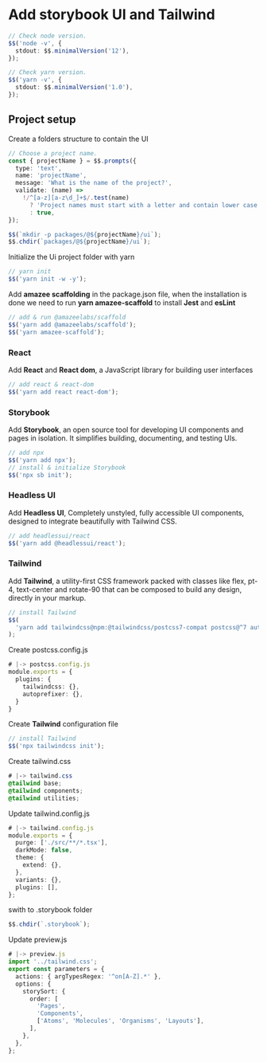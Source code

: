 # Add storybook UI and Tailwind

```typescript
// Check node version.
$$('node -v', {
  stdout: $$.minimalVersion('12'),
});

// Check yarn version.
$$('yarn -v', {
  stdout: $$.minimalVersion('1.0'),
});
```

## Project setup

Create a folders structure to contain the UI

```typescript
// Choose a project name.
const { projectName } = $$.prompts({
  type: 'text',
  name: 'projectName',
  message: 'What is the name of the project?',
  validate: (name) =>
    !/^[a-z][a-z\d_]+$/.test(name)
      ? 'Project names must start with a letter and contain lower case letters, numbers and underscores only.'
      : true,
});

$$(`mkdir -p packages/@${projectName}/ui`);
$$.chdir(`packages/@${projectName}/ui`);
```

Initialize the Ui project folder with yarn

```typescript
// yarn init
$$('yarn init -w -y');
```

Add **amazee scaffolding** in the package.json file, when the installation is
done we need to run **yarn amazee-scaffold** to install **Jest** and **esLint**

```typescript
// add & run @amazeelabs/scaffold
$$('yarn add @amazeelabs/scaffold');
$$('yarn amazee-scaffold');
```

### React

Add **React** and **React dom**, a JavaScript library for building user
interfaces

```typescript
// add react & react-dom
$$('yarn add react react-dom');
```

### Storybook

Add **Storybook**, an open source tool for developing UI components and pages in
isolation. It simplifies building, documenting, and testing UIs.

```typescript
// add npx
$$('yarn add npx');
// install & initialize Storybook
$$('npx sb init');
```

### Headless UI

Add **Headless UI**, Completely unstyled, fully accessible UI components,
designed to integrate beautifully with Tailwind CSS.

```typescript
// add headlessui/react
$$('yarn add @headlessui/react');
```

### Tailwind

Add **Tailwind**, a utility-first CSS framework packed with classes like flex,
pt-4, text-center and rotate-90 that can be composed to build any design,
directly in your markup.

```typescript
// install Tailwind
$$(
  'yarn add tailwindcss@npm:@tailwindcss/postcss7-compat postcss@^7 autoprefixer@^9',
);
```

Create postcss.config.js

```typescript
# |-> postcss.config.js
module.exports = {
  plugins: {
    tailwindcss: {},
    autoprefixer: {},
  }
}
```

Create **Tailwind** configuration file

```typescript
// install Tailwind
$$('npx tailwindcss init');
```

Create tailwind.css

```css
# |-> tailwind.css
@tailwind base;
@tailwind components;
@tailwind utilities;
```

Update tailwind.config.js

```typescript
# |-> tailwind.config.js
module.exports = {
  purge: ['./src/**/*.tsx'],
  darkMode: false,
  theme: {
    extend: {},
  },
  variants: {},
  plugins: [],
};
```

swith to .storybook folder

```typescript
$$.chdir(`.storybook`);
```

Update preview.js

```typescript
# |-> preview.js
import '../tailwind.css';
export const parameters = {
  actions: { argTypesRegex: '^on[A-Z].*' },
  options: {
    storySort: {
      order: [
        'Pages',
        'Components',
        ['Atoms', 'Molecules', 'Organisms', 'Layouts'],
      ],
    },
  },
};
```
